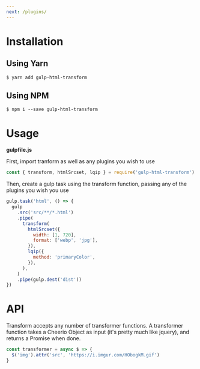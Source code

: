 ```yaml
---
next: /plugins/
---
```


# Installation

## Using Yarn

```
$ yarn add gulp-html-transform
```

## Using NPM

```
$ npm i --save gulp-html-transform
```

# Usage

**gulpfile.js**

First, import tranform as well as any plugins you wish to use

```js
const { transform, htmlSrcset, lqip } = require('gulp-html-transform')
```

Then, create a gulp task using the transform function, passing any of the plugins you wish you use

```js
gulp.task('html', () => {
  gulp
    .src('src/**/*.html')
    .pipe(
      transform(
        htmlSrcset({
          width: [1, 720],
          format: ['webp', 'jpg'],
        }),
        lqip({
          method: 'primaryColor',
        }),
      ),
    )
    .pipe(gulp.dest('dist'))
})
```

# API

Transform accepts any number of transformer functions.
A transformer function takes a Cheerio Object as input (it's pretty much like jquery), and returns a Promise when done.

```js
const transformer = async $ => {
  $('img').attr('src', 'https://i.imgur.com/HObogkM.gif')
}
```
